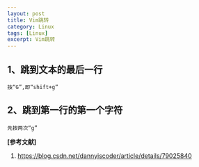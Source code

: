 ```yaml
---
layout: post
title: Vim跳转
category: Linux
tags: [Linux]
excerpt: Vim跳转
---
```



## 1、跳到文本的最后一行 ##


	按“G”,即“shift+g”

## 2、跳到第一行的第一个字符 ##


	先按两次“g”

**[参考文献]**

1. <https://blog.csdn.net/dannyiscoder/article/details/79025840>



